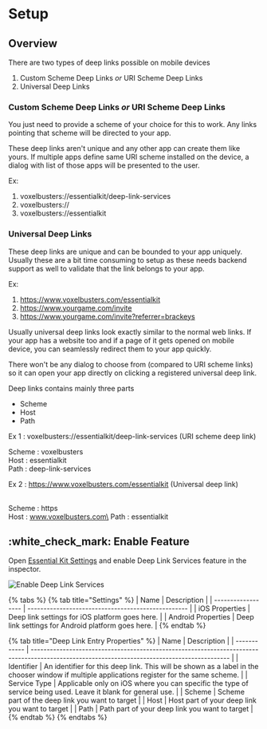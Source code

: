 # Setup

## Overview

There are two types of deep links possible on mobile devices

1. Custom Scheme Deep Links _or_ URI Scheme Deep Links
2. Universal Deep Links

### Custom Scheme Deep Links _or_ URI Scheme Deep Links

You just need to provide a scheme of your choice for this to work. Any links pointing that scheme will be directed to your app.

These deep links aren't unique and any other app can create them like yours. If multiple apps define same URI scheme installed on the device, a dialog with list of those apps will be presented to the user.

Ex:&#x20;

1. voxelbusters://essentialkit/deep-link-services
2. voxelbusters://
3. voxelbusters://essentialkit

### Universal Deep Links

These deep links are unique and can be bounded to your app uniquely. Usually these are a bit time consuming to setup as these needs backend support as well to validate that the link belongs to your app.

Ex:&#x20;

1. &#x20;https://www.voxelbusters.com/essentialkit
2. https://www.yourgame.com/invite
3. https://www.yourgame.com/invite?referrer=brackeys

Usually universal deep links look exactly similar to the normal web links. If your app has a website too and if a page of it gets opened on mobile device, you can seamlessly redirect them to your app quickly.

There won't be any dialog to choose from (compared to URI scheme links) so it can open your app directly on clicking a registered universal deep link.

Deep links contains mainly three parts

* Scheme
* Host
* Path

Ex 1 : voxelbusters://essentialkit/deep-link-services (URI scheme deep link)

Scheme : voxelbusters\
Host : essentialkit\
Path : deep-link-services



Ex 2 : https://www.voxelbusters.com/essentialkit (Universal deep link)

\
Scheme : https\
Host : www.voxelbusters.com\
Path : essentialkit



## :white\_check\_mark: Enable Feature

Open [Essential Kit Settings](../../../plugin-overview/settings.md) and enable Deep Link Services feature in the inspector.

![Enable Deep Link Services](../../../.gitbook/assets/EnableDeepLinkServices.gif)

{% tabs %}
{% tab title="Settings" %}
| Name               | Description                                        |
| ------------------ | -------------------------------------------------- |
| iOS Properties     | Deep link settings for iOS platform goes here.     |
| Android Properties | Deep link settings for Android platform goes here. |
{% endtab %}

{% tab title="Deep Link Entry Properties" %}
| Name         | Description                                                                                                                                  |
| ------------ | -------------------------------------------------------------------------------------------------------------------------------------------- |
| Identifier   | An identifier for this deep link. This will be shown as a label in the chooser window if multiple applications register for the same scheme. |
| Service Type | Applicable only on iOS where you can specific the type of service being used. Leave it blank for general use.                                |
| Scheme       | Scheme part of the deep link you want to target                                                                                              |
| Host         | Host part of your deep link you want to target                                                                                               |
| Path         | Path part of your deep link you want to target                                                                                               |
{% endtab %}
{% endtabs %}





